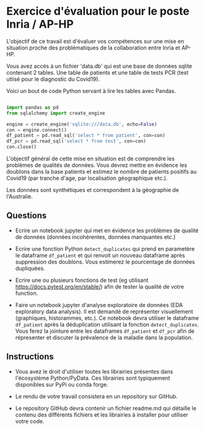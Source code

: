 # Exercice d'évaluation pour le poste Inria / AP-HP

L'objectif de ce travail est d'évaluer vos compétences sur une
mise en situation proche des problématiques de la collaboration
entre Inria et AP-HP.

Vous avez accés à un fichier 'data.db' qui est une base de données
sqlite contenant 2 tables. Une table de patients et une table
de tests PCR (test utlisé pour le diagnostic du Covid19).

Voici un bout de code Python servant à lire les tables avec
Pandas.

```python

import pandas as pd
from sqlalchemy import create_engine

engine = create_engine('sqlite:///data.db', echo=False)
con = engine.connect()
df_patient = pd.read_sql('select * from patient', con=con)
df_pcr = pd.read_sql('select * from test', con=con)
con.close()
```

L'objectif général de cette mise en situation est de comprendre les
problèmes de qualités de données. Vous devrez mettre en évidence les
doublons dans la base patients et estimez le nombre de patients positifs
au Covid19 (par tranche d'age, par localisation géographique etc.).

Les données sont synthétiques et correspondent à la géographie
de l'Australie.

## Questions

- Ecrire un notebook jupyter qui met en évidence les problèmes
de qualité de données (données incohérentes, données manquantes etc.)

- Ecrire une fonction Python `detect_duplicates` qui prend
en parametère le dataframe `df_patient` et qui renvoit
un nouveau dataframe après suppression des doublons. Vous
estimerez le pourcentage de données dupliquées.

- Ecrire une ou plusieurs fonctions de test (eg utilisant https://docs.pytest.org/en/stable/)
afin de tester la qualité de votre function.

- Faire un notebook jupyter d'analyse exploratoire de données
(EDA exploratory data analysis). Il est demandé de représenter
visuellement (graphiques, historammes, etc.). Ce notebook
devra utiliser le dataframe `df_patient` après la déduplication
utilisant la fonction `detect_duplicates`. Vous ferez
la jointure entre les dataframes `df_patient` et `df_pcr`
afin de répresenter et discuter la prévalence de la maladie
dans la population.

## Instructions

- Vous avez le droit d'utiliser toutes les librairies présentes
dans l'écosystème Python/PyData. Ces librairies sont typiquement
disponibles sur PyPi ou conda forge.

- Le rendu de votre travail consistera en un repository sur GitHub.

- Le repository GitHub devra contenir un fichier readme.md qui
détaille le contenu des différents fichiers et les librairies
à installer pour utiliser votre code.



